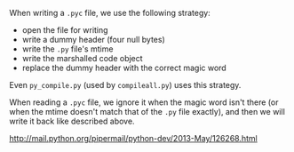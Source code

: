 When writing a `.pyc` file, we use the following strategy:
- open the file for writing
- write a dummy header (four null bytes)
- write the `.py` file's mtime
- write the marshalled code object
- replace the dummy header with the correct magic word

Even `py_compile.py` (used by `compileall.py`) uses this strategy.

When reading a `.pyc` file, we ignore it when the magic word isn't there
(or when the mtime doesn't match that of the `.py` file exactly), and
then we will write it back like described above.

http://mail.python.org/pipermail/python-dev/2013-May/126268.html
